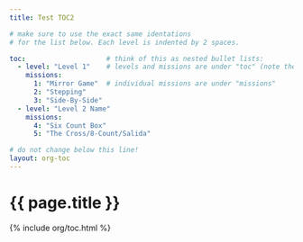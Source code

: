 ```yaml
---
title: Test TOC2

# make sure to use the exact same identations
# for the list below. Each level is indented by 2 spaces.

toc:                    # think of this as nested bullet lists:
  - level: "Level 1"    # levels and missions are under "toc" (note the dash!)
    missions:           
      1: "Mirror Game"  # individual missions are under "missions"
      2: "Stepping"
      3: "Side-By-Side"
  - level: "Level 2 Name"
    missions:
      4: "Six Count Box"
      5: "The Cross/8-Count/Salida"

# do not change below this line!
layout: org-toc
---
```


# {{ page.title }}

{% include org/toc.html %}
